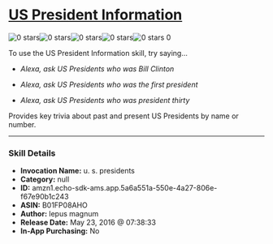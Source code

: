 # [US President Information](http://alexa.amazon.com/#skills/amzn1.echo-sdk-ams.app.5a6a551a-550e-4a27-806e-f67e90b1c243)
![0 stars](../../images/ic_star_border_black_18dp_1x.png)![0 stars](../../images/ic_star_border_black_18dp_1x.png)![0 stars](../../images/ic_star_border_black_18dp_1x.png)![0 stars](../../images/ic_star_border_black_18dp_1x.png)![0 stars](../../images/ic_star_border_black_18dp_1x.png) 0

To use the US President Information skill, try saying...

* *Alexa, ask US Presidents who was Bill Clinton*

* *Alexa, ask US Presidents who was the first president*

* *Alexa, ask US Presidents who was president thirty*

Provides key trivia about past and present US Presidents by name or number.

***

### Skill Details

* **Invocation Name:** u. s. presidents
* **Category:** null
* **ID:** amzn1.echo-sdk-ams.app.5a6a551a-550e-4a27-806e-f67e90b1c243
* **ASIN:** B01FP08AHO
* **Author:** lepus magnum
* **Release Date:** May 23, 2016 @ 07:38:33
* **In-App Purchasing:** No
